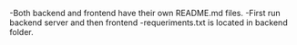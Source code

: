 -Both backend and frontend have their own README.md files.
-First run backend server and then frontend
-requeriments.txt is located in backend folder.